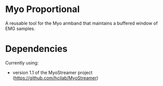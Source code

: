 # Myo Proportional

A reusable tool for the Myo armband that maintains a buffered window of EMG samples.

# Dependencies

Currently using:
  
  - version 1.1 of the MyoStreamer project (https://github.com/hcilab/MyoStreamer)

